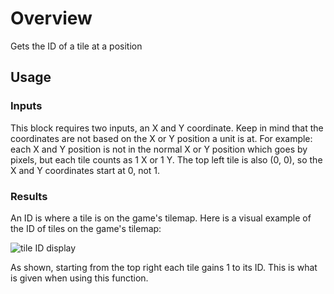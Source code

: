 # Overview

Gets the ID of a tile at a position

## Usage

### Inputs

This block requires two inputs, an X and Y coordinate. Keep in mind that the coordinates are not based on the X or Y position a unit is at. For example: each X and Y position is not in the normal X or Y position which goes by pixels, but each tile counts as 1 X or 1 Y. The top left tile is also (0, 0), so the X and Y coordinates start at 0, not 1.

### Results

An ID is where a tile is on the game's tilemap. Here is a visual example of the ID of tiles on the game's tilemap:

![tile ID display](../img/scripting/tileID.png)

As shown, starting from the top right each tile gains 1 to its ID. This is what is given when using this function.
